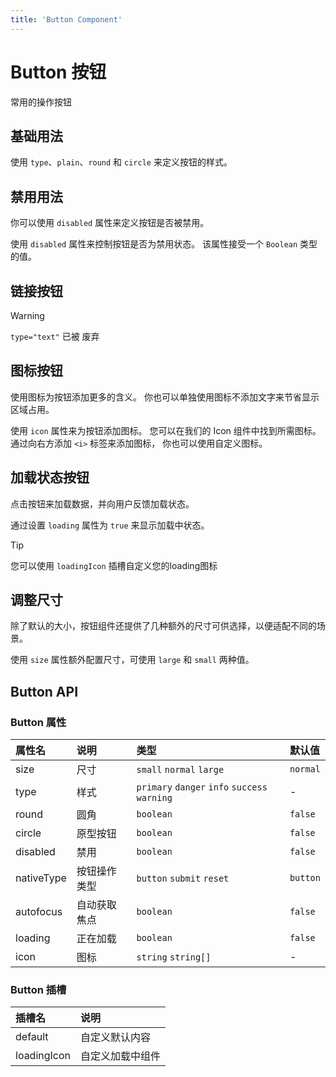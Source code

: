 ```yaml
---
title: 'Button Component'
---
```


# Button 按钮
常用的操作按钮
## 基础用法

使用 `type`、`plain`、`round` 和 `circle` 来定义按钮的样式。

<preview path="../demo/button/basic.vue" title="Component Preview" description="Preview By Component Form"></preview>

## 禁用用法

你可以使用 `disabled` 属性来定义按钮是否被禁用。

使用 `disabled` 属性来控制按钮是否为禁用状态。 该属性接受一个 `Boolean` 类型的值。

<preview path="../demo/button/disabled.vue" title="Component Preview" description="Preview By Component Form"></preview>

## 链接按钮

> [!WARNING]
> `type="text"` 已被 废弃

<preview path="../demo/button/link.vue" title="Component Preview" description="Preview By Component Form"></preview>

## 图标按钮

使用图标为按钮添加更多的含义。 你也可以单独使用图标不添加文字来节省显示区域占用。

使用 `icon` 属性来为按钮添加图标。 您可以在我们的 Icon 组件中找到所需图标。 通过向右方添加 `<i>` 标签来添加图标， 你也可以使用自定义图标。

<preview path="../demo/button/icon.vue" title="Component Preview" description="Preview By Component Form"></preview>

## 加载状态按钮

点击按钮来加载数据，并向用户反馈加载状态。

通过设置 `loading` 属性为 `true` 来显示加载中状态。

> [!TIP]
> 您可以使用 `loadingIcon` 插槽自定义您的loading图标

<preview path="../demo/button/loading.vue" title="Component Preview" description="Preview By Component Form"></preview>

## 调整尺寸

除了默认的大小，按钮组件还提供了几种额外的尺寸可供选择，以便适配不同的场景。

使用 `size` 属性额外配置尺寸，可使用 `large` 和 `small` 两种值。

<preview path="../demo/button/size.vue" title="Component Preview" description="Preview By Component Form"></preview>

## Button API

### Button 属性

| 属性名        | 说明     | 类型                                            | 默认值      |
|:-----------|:-------|:----------------------------------------------|:---------|
| size       | 尺寸     | `small` `normal` `large`                      | `normal` |
| type       | 样式     | `primary` `danger` `info` `success` `warning` | -        |
| round      | 圆角     | `boolean`                                     | `false`  |
| circle     | 原型按钮   | `boolean`                                     | `false`  |
| disabled   | 禁用     | `boolean`                                     | `false`  |
| nativeType | 按钮操作类型 | `button` `submit` `reset`                     | `button` |
| autofocus  | 自动获取焦点 | `boolean`                                     | `false`  |
| loading    | 正在加载   | `boolean`                                     | `false`  |
| icon       | 图标     | `string` `string[]`                           | -        |

### Button 插槽

| 插槽名         | 说明       |
|:------------|:---------|
| default     | 自定义默认内容  |
| loadingIcon | 自定义加载中组件 |
